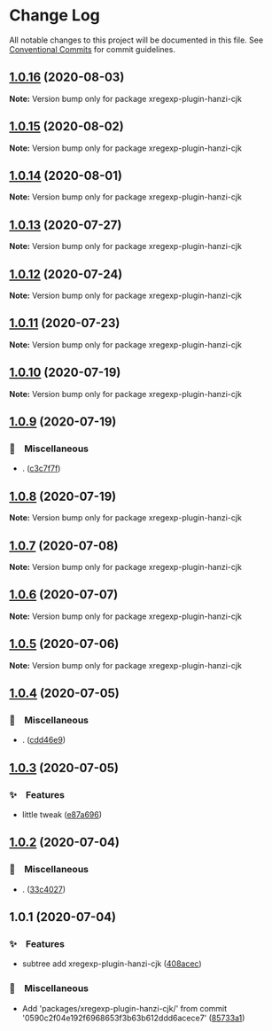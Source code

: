 # Change Log

All notable changes to this project will be documented in this file.
See [Conventional Commits](https://conventionalcommits.org) for commit guidelines.

## [1.0.16](https://github.com/bluelovers/ws-regexp/compare/xregexp-plugin-hanzi-cjk@1.0.15...xregexp-plugin-hanzi-cjk@1.0.16) (2020-08-03)

**Note:** Version bump only for package xregexp-plugin-hanzi-cjk





## [1.0.15](https://github.com/bluelovers/ws-regexp/compare/xregexp-plugin-hanzi-cjk@1.0.14...xregexp-plugin-hanzi-cjk@1.0.15) (2020-08-02)

**Note:** Version bump only for package xregexp-plugin-hanzi-cjk





## [1.0.14](https://github.com/bluelovers/ws-regexp/compare/xregexp-plugin-hanzi-cjk@1.0.13...xregexp-plugin-hanzi-cjk@1.0.14) (2020-08-01)

**Note:** Version bump only for package xregexp-plugin-hanzi-cjk





## [1.0.13](https://github.com/bluelovers/ws-regexp/compare/xregexp-plugin-hanzi-cjk@1.0.12...xregexp-plugin-hanzi-cjk@1.0.13) (2020-07-27)

**Note:** Version bump only for package xregexp-plugin-hanzi-cjk





## [1.0.12](https://github.com/bluelovers/ws-regexp/compare/xregexp-plugin-hanzi-cjk@1.0.11...xregexp-plugin-hanzi-cjk@1.0.12) (2020-07-24)

**Note:** Version bump only for package xregexp-plugin-hanzi-cjk





## [1.0.11](https://github.com/bluelovers/ws-regexp/compare/xregexp-plugin-hanzi-cjk@1.0.10...xregexp-plugin-hanzi-cjk@1.0.11) (2020-07-23)

**Note:** Version bump only for package xregexp-plugin-hanzi-cjk





## [1.0.10](https://github.com/bluelovers/ws-regexp/compare/xregexp-plugin-hanzi-cjk@1.0.9...xregexp-plugin-hanzi-cjk@1.0.10) (2020-07-19)

**Note:** Version bump only for package xregexp-plugin-hanzi-cjk





## [1.0.9](https://github.com/bluelovers/ws-regexp/compare/xregexp-plugin-hanzi-cjk@1.0.8...xregexp-plugin-hanzi-cjk@1.0.9) (2020-07-19)


### 🔖　Miscellaneous

* . ([c3c7f7f](https://github.com/bluelovers/ws-regexp/commit/c3c7f7fc30adc9cd3fc116cc5cf11a0cc0911e16))





## [1.0.8](https://github.com/bluelovers/ws-regexp/compare/xregexp-plugin-hanzi-cjk@1.0.7...xregexp-plugin-hanzi-cjk@1.0.8) (2020-07-19)

**Note:** Version bump only for package xregexp-plugin-hanzi-cjk





## [1.0.7](https://github.com/bluelovers/ws-regexp/compare/xregexp-plugin-hanzi-cjk@1.0.6...xregexp-plugin-hanzi-cjk@1.0.7) (2020-07-08)

**Note:** Version bump only for package xregexp-plugin-hanzi-cjk





## [1.0.6](https://github.com/bluelovers/ws-regexp/compare/xregexp-plugin-hanzi-cjk@1.0.5...xregexp-plugin-hanzi-cjk@1.0.6) (2020-07-07)

**Note:** Version bump only for package xregexp-plugin-hanzi-cjk





## [1.0.5](https://github.com/bluelovers/ws-regexp/compare/xregexp-plugin-hanzi-cjk@1.0.4...xregexp-plugin-hanzi-cjk@1.0.5) (2020-07-06)

**Note:** Version bump only for package xregexp-plugin-hanzi-cjk





## [1.0.4](https://github.com/bluelovers/ws-regexp/compare/xregexp-plugin-hanzi-cjk@1.0.3...xregexp-plugin-hanzi-cjk@1.0.4) (2020-07-05)


### 🔖　Miscellaneous

* . ([cdd46e9](https://github.com/bluelovers/ws-regexp/commit/cdd46e9c06c49e19a6912962aef6be1716056cc0))





## [1.0.3](https://github.com/bluelovers/ws-regexp/compare/xregexp-plugin-hanzi-cjk@1.0.2...xregexp-plugin-hanzi-cjk@1.0.3) (2020-07-05)


### ✨　Features

* little tweak ([e87a696](https://github.com/bluelovers/ws-regexp/commit/e87a69604ddcb33866c3f5fd0442fc6c6b702276))





## [1.0.2](https://github.com/bluelovers/ws-regexp/compare/xregexp-plugin-hanzi-cjk@1.0.1...xregexp-plugin-hanzi-cjk@1.0.2) (2020-07-04)


### 🔖　Miscellaneous

* . ([33c4027](https://github.com/bluelovers/ws-regexp/commit/33c4027bd7e8653f0384c9e8dcddc6ba4ace2f1c))





## 1.0.1 (2020-07-04)


### ✨　Features

* subtree add xregexp-plugin-hanzi-cjk ([408acec](https://github.com/bluelovers/ws-regexp/commit/408acec50b7e7cd2bada2f348aad3a8c703acfba))


### 🔖　Miscellaneous

* Add 'packages/xregexp-plugin-hanzi-cjk/' from commit '0590c2f04e192f6968653f3b63b612ddd6acece7' ([85733a1](https://github.com/bluelovers/ws-regexp/commit/85733a1e1663393665e6f392866e13905a7007df))
